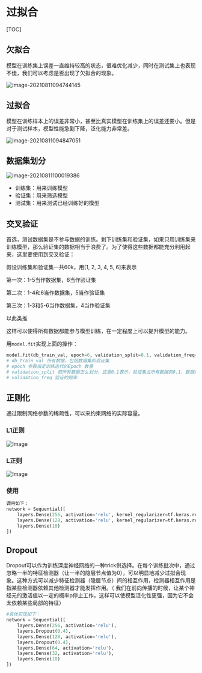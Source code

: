 # 过拟合

[TOC]

## 欠拟合

模型在训练集上误差一直维持较高的状态，很难优化减少，同时在测试集上也表现不佳，我们可以考虑是否出现了欠拟合的现象。

![image-20210811094744145](https://i.loli.net/2021/08/11/RfYxX73DgAQqCTn.png)

## 过拟合

模型在训练样本上的误差非常小，甚至比真实模型在训练集上的误差还要小。但是对于测试样本，模型性能急剧下降，泛化能力非常差。

![image-20210811094847051](https://i.loli.net/2021/08/11/eGJKPihMzcwDHm7.png)

## 数据集划分

![image-20210811100019386](https://i.loli.net/2021/08/11/Zgt74JQBHOsazGw.png)

- 训练集：用来训练模型
- 验证集：用来筛选模型
- 测试集：用来测试已经训练好的模型

## 交叉验证

首选，测试数据集是不参与数据的训练。剩下训练集和验证集，如果只用训练集来训练模型，那么验证集的数据相当于浪费了。为了使得这些数据都能充分利用起来，这里要使用到交叉验证：

假设训练集和验证集一共60k，用[1, 2, 3, 4, 5, 6]来表示

第一次：1-5当作数据集，6当作验证集

第二次：1-4和6当作数据集，5当作验证集

第三次：1-3和5-6当作数据集，4当作验证集

以此类推

这样可以使得所有数据都能参与模型训练，在一定程度上可以提升模型的能力。

用`model.fit`实现上面的操作：

```python
model.fit(db_train_val, epoch=6, validation_split=0.1, validation_freq=2)
# db_train_val 所有数据，包括数据集和验证集
# epoch 参数指定训练迭代的Epoch 数量
# validation_split 把所有数据怎么划分，这里0.1表示，验证集占所有数据的0.1，数据集占所有数据的0.9。会动态划分，虽然占比固定，但是每次划分的内容不固定
# validation_freq 验证的频率
```

## 正则化

通过限制网络参数的稀疏性，可以来约束网络的实际容量。

### L1正则

![Image](https://i.loli.net/2021/08/11/3YnfNATr9BiCPLX.png)

### L正则

![Image](https://i.loli.net/2021/08/11/g5Efva4sBnPVlA2.png)

### 使用

```python
调用如下：
network = Sequential([
    layers.Dense(256, activation='relu', kernel_regularizer=tf.keras.regularizers.l1(0.001)),
    layers.Dense(128, activation='relu', kernel_regularizer=tf.keras.regularizers.l2(0.001)),
    layers.Dense(10)
])
```

## Dropout

Dropout可以作为训练深度神经网络的一种trick供选择。在每个训练批次中，通过忽略一半的特征检测器（让一半的隐层节点值为0），可以明显地减少过拟合现象。这种方式可以减少特征检测器（隐层节点）间的相互作用，检测器相互作用是指某些检测器依赖其他检测器才能发挥作用。（ 我们在前向传播的时候，让某个神经元的激活值以一定的概率p停止工作，这样可以使模型泛化性更强，因为它不会太依赖某些局部的特征）

```python
#具体实现如下：
network = Sequential([
    layers.Dense(256, activation='relu'),
    layers.Dropout(0.4),
    layers.Dense(128, activation='relu'),
    layers.Dropout(0.4),
    layers.Dense(64, activation='relu'),
    layers.Dense(32, activation='relu'),
    layers.Dense(10)
])
```

